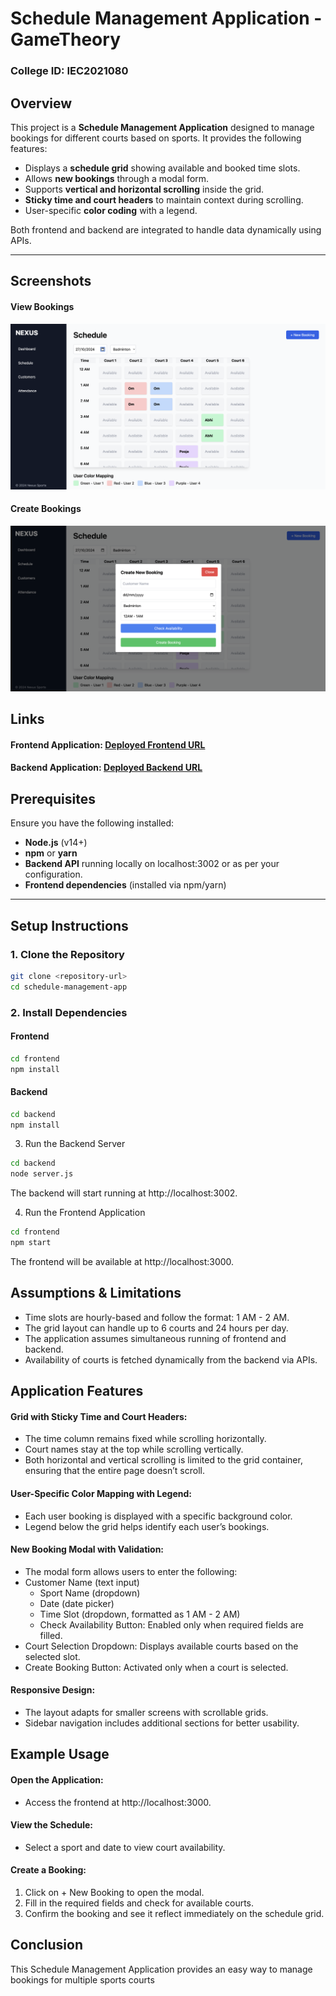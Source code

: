 # Schedule Management Application - GameTheory

### College ID: IEC2021080

## Overview

This project is a **Schedule Management Application** designed to manage bookings for different courts based on sports. It provides the following features:

- Displays a **schedule grid** showing available and booked time slots.
- Allows **new bookings** through a modal form.
- Supports **vertical and horizontal scrolling** inside the grid.
- **Sticky time and court headers** to maintain context during scrolling.
- User-specific **color coding** with a legend.

Both frontend and backend are integrated to handle data dynamically using APIs.

---

## Screenshots

#### View Bookings

![View Bookings](frontend/public/Screenshots/View%20Bookings.png)


#### Create Bookings
![Create Bookings](frontend/public/Screenshots/Create%20Bookings.png)

## Links
#### Frontend Application: [Deployed Frontend URL](https://gametheory-sde-assign.vercel.app/)
#### Backend Application: [Deployed Backend URL](https://dashboard.render.com/web/srv-cs82k656l47c739cegg0)

## Prerequisites

Ensure you have the following installed:

- **Node.js** (v14+)
- **npm** or **yarn**
- **Backend API** running locally on localhost:3002 or as per your configuration.
- **Frontend dependencies** (installed via npm/yarn)

---

## Setup Instructions

### 1. Clone the Repository
```bash I'm A tab
git clone <repository-url>
cd schedule-management-app
```


### 2. Install Dependencies
#### Frontend

```bash I'm A tab
cd frontend
npm install
```

#### Backend
```bash I'm A tab
cd backend
npm install
```
3. Run the Backend Server
```bash I'm A tab
cd backend
node server.js
```
The backend will start running at http://localhost:3002.

4. Run the Frontend Application
```bash I'm A tab
cd frontend
npm start
```
The frontend will be available at http://localhost:3000.

## Assumptions & Limitations
- Time slots are hourly-based and follow the format: 1 AM - 2 AM.
- The grid layout can handle up to 6 courts and 24 hours per day.
- The application assumes simultaneous running of frontend and backend.
- Availability of courts is fetched dynamically from the backend via APIs.

## Application Features
#### Grid with Sticky Time and Court Headers:

- The time column remains fixed while scrolling horizontally.
- Court names stay at the top while scrolling vertically.
- Both horizontal and vertical scrolling is limited to the grid container, ensuring that the entire page doesn’t scroll.

#### User-Specific Color Mapping with Legend:

- Each user booking is displayed with a specific background color.
- Legend below the grid helps identify each user’s bookings.

#### New Booking Modal with Validation:

- The modal form allows users to enter the following:
- Customer Name (text input)
    - Sport Name (dropdown)
    - Date (date picker)
    - Time Slot (dropdown, formatted as 1 AM - 2 AM)
    - Check Availability Button: Enabled only when required fields are filled.
- Court Selection Dropdown: Displays available courts based on  the selected slot.
- Create Booking Button: Activated only when a court is selected.

#### Responsive Design:

- The layout adapts for smaller screens with scrollable grids.
- Sidebar navigation includes additional sections for better usability.

## Example Usage
#### Open the Application:
- Access the frontend at http://localhost:3000.
#### View the Schedule:
- Select a sport and date to view court availability.
#### Create a Booking:

1. Click on + New Booking to open the modal.
2. Fill in the required fields and check for available courts.
3. Confirm the booking and see it reflect immediately on the schedule grid.

## Conclusion
This Schedule Management Application provides an easy way to manage bookings for multiple sports courts
